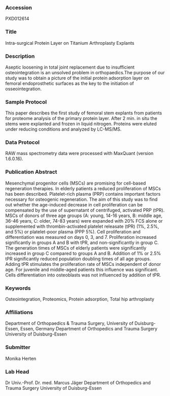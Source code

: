 ### Accession
PXD012614

### Title
Intra-surgical Protein Layer on Titanium Arthroplasty Explants

### Description
Aseptic loosening in total joint replacement due to insufficient osteointegration is an unsolved problem in orthopaedics.The purpose of our study was to obtain a picture of the initial protein adsorption layer on femoral endoprosthetic surfaces as the key to the initiation of osseointegration.

### Sample Protocol
This paper describes the first study of femoral stem explants from patients for proteome analysis of the primary protein layer. After 2 min. in situ the stems were explanted and frozen in liquid nitrogen. Proteins were eluted under reducing conditions and analyzed by LC-MS/MS.

### Data Protocol
RAW mass spectrometry data were processed with MaxQuant (version 1.6.0.16).

### Publication Abstract
Mesenchymal progenitor cells (MSCs) are promising for cell-based regeneration therapies. In elderly patients a reduced proliferation of MSCs has been described. Platelet-rich plasma (PRP) contains important factors necessary for osteogenic regeneration. The aim of this study was to find out whether the age-induced decrease in cell proliferation can be compensated by the use of supernatant of centrifuged, activated PRP (tPR). MSCs of donors of three age groups (A: young, 14-16 years, B: middle age, 36-46 years, C: older, 74-83 years) were expanded with 20% FCS alone or supplemented with thrombin-activated platelet releasate (tPR) (1%, 2.5%, and 5%) or platelet-poor plasma (PPP 5%). Cell proliferation and differentiation was measured on days 0, 3, and 7. Proliferation increased significantly in groups A and B with tPR, and non-significantly in group C. The generation times of MSCs of elderly patients were significantly increased in group C compared to groups A and B. Addition of 1% or 2.5% tPR significantly reduced population doubling times of all age groups. Adding tPR stimulates the proliferation rate of MSCs independent of donor age. For juvenile and middle-aged patients this influence was significant. Cells differentiation into osteoblasts was not influenced by addition of tPR.

### Keywords
Osteointegration, Proteomics, Protein adsorption, Total hip arthroplasty

### Affiliations
Department of Orthopaedics & Trauma Surgery, University of Duisburg-Essen, Essen, Germany
Department of Orthopedics and Trauma Surgery  University of Duisburg-Essen

### Submitter
Monika Herten

### Lab Head
Dr Univ.-Prof. Dr. med. Marcus Jäger
Department of Orthopedics and Trauma Surgery  University of Duisburg-Essen


